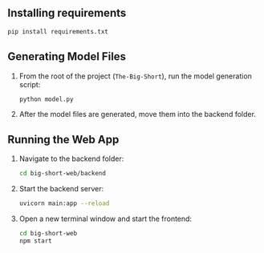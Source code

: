 ## Installing requirements

   ```bash
   pip install requirements.txt
   ```

## Generating Model Files

1. From the root of the project (`The-Big-Short`), run the model generation script:

   ```bash
   python model.py
   ```

2. After the model files are generated, move them into the backend folder.

## Running the Web App

1. Navigate to the backend folder:

   ```bash
   cd big-short-web/backend
   ```

2. Start the backend server:

   ```bash
   uvicorn main:app --reload
   ```

3. Open a new terminal window and start the frontend:

   ```bash
   cd big-short-web
   npm start
   ```
